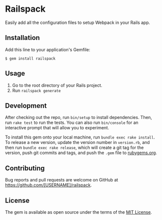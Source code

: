 # Railspack

Easily add all the configuration files to setup Webpack in your Rails app.

## Installation

Add this line to your application's Gemfile:

```
$ gem install railspack
```

## Usage

1. Go to the root directory of your Rails project.
2. Run `railspack generate`

## Development

After checking out the repo, run `bin/setup` to install dependencies. Then, run `rake test` to run the tests. You can also run `bin/console` for an interactive prompt that will allow you to experiment.

To install this gem onto your local machine, run `bundle exec rake install`. To release a new version, update the version number in `version.rb`, and then run `bundle exec rake release`, which will create a git tag for the version, push git commits and tags, and push the `.gem` file to [rubygems.org](https://rubygems.org).

## Contributing

Bug reports and pull requests are welcome on GitHub at https://github.com/[USERNAME]/railspack.


## License

The gem is available as open source under the terms of the [MIT License](http://opensource.org/licenses/MIT).
